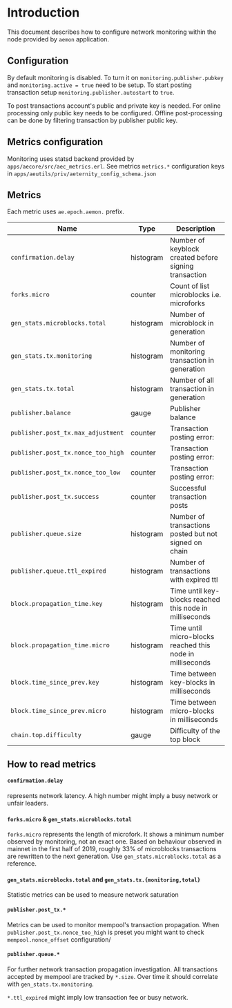 # Introduction

This document describes how to configure network monitoring within the node provided by `aemon` application.

## Configuration

By default monitoring is disabled. To turn it on `monitoring.publisher.pubkey` and `monitoring.active = true` need to be setup. To start posting transaction setup `monitoring.publisher.autostart` to `true`.

To post transactions account's public and private key is needed. For online processing only public key needs to be configured. Offline post-processing can be done by filtering transaction by publisher public key.

## Metrics configuration

Monitoring uses statsd backend provided by `apps/aecore/src/aec_metrics.erl`. See metrics `metrics.*` configuration keys in `apps/aeutils/priv/aeternity_config_schema.json`

## Metrics

Each metric uses `ae.epoch.aemon.` prefix.

Name                               | Type      | Description
---------------------------------- | --------- | -----------
`confirmation.delay`               | histogram | Number of keyblock created before signing transaction
`forks.micro`                      | counter   | Count of list microblocks i.e. microforks
`gen_stats.microblocks.total`      | histogram | Number of microblock in generation
`gen_stats.tx.monitoring`          | histogram | Number of monitoring transaction in generation
`gen_stats.tx.total`               | histogram | Number of all transaction in generation
`publisher.balance`                | gauge     | Publisher balance
`publisher.post_tx.max_adjustment` | counter   | Transaction posting error:
`publisher.post_tx.nonce_too_high` | counter   | Transaction posting error:
`publisher.post_tx.nonce_too_low`  | counter   | Transaction posting error:
`publisher.post_tx.success`        | counter   | Successful transaction posts
`publisher.queue.size`             | histogram | Number of transactions posted but not signed on chain
`publisher.queue.ttl_expired`      | histogram | Number of transactions with expired ttl
`block.propagation_time.key`       | histogram | Time until key-blocks reached this node in milliseconds
`block.propagation_time.micro`     | histogram | Time until micro-blocks reached this node in milliseconds
`block.time_since_prev.key`        | histogram | Time between key-blocks in milliseconds
`block.time_since_prev.micro`      | histogram | Time between micro-blocks in milliseconds
`chain.top.difficulty`             | gauge     | Difficulty of the top block

## How to read metrics

#### `confirmation.delay`
represents network latency. A high number might imply a busy network or unfair leaders.

#### `forks.micro` & `gen_stats.microblocks.total`
`forks.micro` represents the length of microfork. It shows a minimum number observed by monitoring, not an exact one. Based on behaviour observed in mainnet in the first half of 2019, roughly 33% of microblocks transactions are rewritten to the next generation. Use `gen_stats.microblocks.total` as a reference.

#### `gen_stats.microblocks.total` and `gen_stats.tx.{monitoring,total}`
Statistic metrics can be used to measure network saturation

#### `publisher.post_tx.*`
Metrics can be used to monitor mempool's transaction propagation. When `publisher.post_tx.nonce_too_high` is preset you might want to check `mempool.nonce_offset` configuration/

#### `publisher.queue.*`
For further network transaction propagation investigation. All transactions accepted by mempool are tracked by `*.size`. Over time it should correlate with `gen_stats.tx.monitoring`.

`*.ttl_expired` might imply low transaction fee or busy network.
